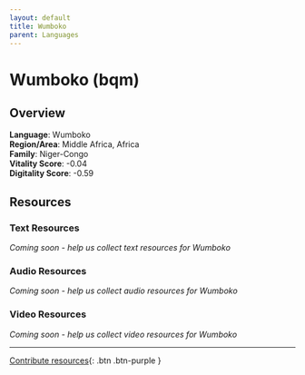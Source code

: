 ```yaml
---
layout: default
title: Wumboko
parent: Languages
---
```


# Wumboko (bqm)

## Overview

**Language**: Wumboko  
**Region/Area**: Middle Africa, Africa  
**Family**: Niger-Congo  
**Vitality Score**: -0.04  
**Digitality Score**: -0.59  

## Resources

### Text Resources
*Coming soon - help us collect text resources for Wumboko*

### Audio Resources
*Coming soon - help us collect audio resources for Wumboko*

### Video Resources
*Coming soon - help us collect video resources for Wumboko*

---

[Contribute resources](https://fairtrain.github.io/){: .btn .btn-purple }
